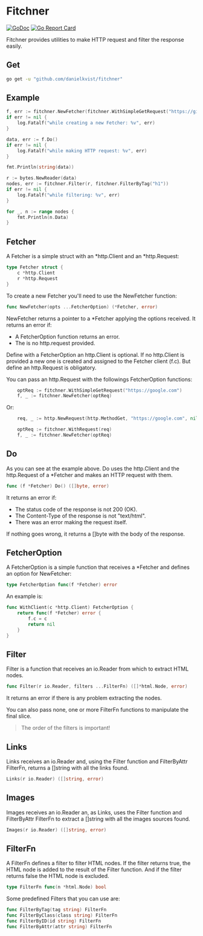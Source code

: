 # Fitchner

[![GoDoc](https://godoc.org/github.com/danielkvist/fitchner?status.svg)](https://godoc.org/github.com/danielkvist/fitchner)
[![Go Report Card](https://goreportcard.com/badge/github.com/danielkvist/fitchner)](https://goreportcard.com/report/github.com/danielkvist/fitchner)

Fitchner provides utilities to make HTTP request and filter the response easily.

## Get

```bash
go get -u "github.com/danielkvist/fitchner"
```

## Example

```go
f, err := fitchner.NewFetcher(fitchner.WithSimpleGetRequest("https://github.com"))
if err != nil {
    log.Fatalf("while creating a new Fetcher: %v", err)
}

data, err := f.Do()
if err != nil {
    log.Fatalf("while making HTTP request: %v", err)
}

fmt.Println(string(data))

r := bytes.NewReader(data)
nodes, err := fitchner.Filter(r, fitchner.FilterByTag("h1"))
if err != nil {
    log.Fatalf("while filtering: %v", err)
}

for _, n := range nodes {
    fmt.Println(n.Data)
}
```

## Fetcher

A Fetcher is a simple struct with an *http.Client and an *http.Request:

```go
type Fetcher struct {
    c *http.Client
    r *http.Request
}
```

To create a new Fetcher you'll need to use the NewFetcher function:

```go
func NewFetcher(opts ...FetcherOption) (*Fetcher, error)
```

NewFetcher returns a pointer to a *Fetcher applying the options received.
It returns an error if:

* A FetcherOption function returns an error.
* The is no http.request provided.

Define with a FetcherOption an http.Client is optional. If no http.Client is provided a new one is created and assigned to the Fetcher client (f.c). But define an http.Request is obligatory.

You can pass an http.Request with the followings FetcherOption functions:

```go
    optReq := fitchner.WithSimpleGetRequest("https://google.com")
    f, _ := fitchner.NewFetcher(optReq)
```

Or:

```go
    req, _ := http.NewRequest(http.MethodGet, "https://google.com", nil)

    optReq := fitchner.WithRequest(req)
    f, _ := fitchner.NewFetcher(optReq)
```

## Do

As you can see at the example above. Do uses the http.Client and the http.Request of a *Fetcher and makes an HTTP request with them.

```go
func (f *Fetcher) Do() ([]byte, error)
```

It returns an error if:

* The status code of the response is not 200 (OK).
* The Content-Type of the response is not "text/html".
* There was an error making the request itself.

If nothing goes wrong, it returns a []byte with the body of the response.

## FetcherOption

A FetcherOption is a simple function that receives a *Fetcher and defines an option for NewFetcher:

```go
type FetcherOption func(f *Fetcher) error
```

An example is:

```go
func WithClient(c *http.Client) FetcherOption {
    return func(f *Fetcher) error {
        f.c = c
        return nil
    }
}
```

## Filter

Filter is a function that receives an io.Reader from which to extract HTML nodes.

```go
func Filter(r io.Reader, filters ...FilterFn) ([]*html.Node, error)
```

It returns an error if there is any problem extracting the nodes.

You can also pass none, one or more FilterFn functions to manipulate the final slice.

> The order of the filters is important!

## Links

Links receives an io.Reader and, using the Filter function and FilterByAttr FilterFn, returns a []string with all the links found.

```go
Links(r io.Reader) ([]string, error)
```

## Images

Images receives an io.Reader an, as Links, uses the Filter function and FilterByAttr FilterFn to extract a []string with all the images sources found.

```go
Images(r io.Reader) ([]string, error)
```

## FilterFn

A FilterFn defines a filter to filter HTML nodes. If the filter returns true, the HTML node is added to the result of the Filter function. And if the filter returns false the HTML node is excluded.

```go
type FilterFn func(n *html.Node) bool
```

Some predefined Filters that you can use are:

```go
func FilterByTag(tag string) FilterFn
func FilterByClass(class string) FilterFn
func FilterByID(id string) FilterFn
func FilterByAttr(attr string) FilterFn
```